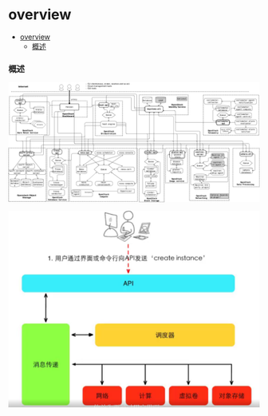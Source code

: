 # overview

<!-- @import "[TOC]" {cmd="toc" depthFrom=1 depthTo=6 orderedList=false} -->
<!-- code_chunk_output -->

- [overview](#overview)
    - [概述](#概述)

<!-- /code_chunk_output -->

### 概述

![](./imgs/overview_01.png)

![](./imgs/overview_02.png)
